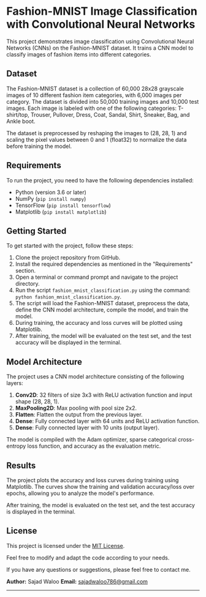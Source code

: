# Fashion-MNIST Image Classification with Convolutional Neural Networks

This project demonstrates image classification using Convolutional Neural Networks (CNNs) on the Fashion-MNIST dataset. It trains a CNN model to classify images of fashion items into different categories.

## Dataset

The Fashion-MNIST dataset is a collection of 60,000 28x28 grayscale images of 10 different fashion item categories, with 6,000 images per category. The dataset is divided into 50,000 training images and 10,000 test images. Each image is labeled with one of the following categories: T-shirt/top, Trouser, Pullover, Dress, Coat, Sandal, Shirt, Sneaker, Bag, and Ankle boot.

The dataset is preprocessed by reshaping the images to (28, 28, 1) and scaling the pixel values between 0 and 1 (float32) to normalize the data before training the model.

## Requirements

To run the project, you need to have the following dependencies installed:

- Python (version 3.6 or later)
- NumPy (```pip install numpy```)
- TensorFlow (```pip install tensorflow```)
- Matplotlib (```pip install matplotlib```)

## Getting Started

To get started with the project, follow these steps:

1. Clone the project repository from GitHub.
2. Install the required dependencies as mentioned in the "Requirements" section.
3. Open a terminal or command prompt and navigate to the project directory.
4. Run the script `fashion_mnist_classification.py` using the command: `python fashion_mnist_classification.py`.
5. The script will load the Fashion-MNIST dataset, preprocess the data, define the CNN model architecture, compile the model, and train the model.
6. During training, the accuracy and loss curves will be plotted using Matplotlib.
7. After training, the model will be evaluated on the test set, and the test accuracy will be displayed in the terminal.

## Model Architecture

The project uses a CNN model architecture consisting of the following layers:

1. **Conv2D**: 32 filters of size 3x3 with ReLU activation function and input shape (28, 28, 1).
2. **MaxPooling2D**: Max pooling with pool size 2x2.
3. **Flatten**: Flatten the output from the previous layer.
4. **Dense**: Fully connected layer with 64 units and ReLU activation function.
5. **Dense**: Fully connected layer with 10 units (output layer).

The model is compiled with the Adam optimizer, sparse categorical cross-entropy loss function, and accuracy as the evaluation metric.

## Results

The project plots the accuracy and loss curves during training using Matplotlib. The curves show the training and validation accuracy/loss over epochs, allowing you to analyze the model's performance.

After training, the model is evaluated on the test set, and the test accuracy is displayed in the terminal.

## License

This project is licensed under the [MIT License](LICENSE).

Feel free to modify and adapt the code according to your needs.

If you have any questions or suggestions, please feel free to contact me.

**Author:** Sajad Waloo
**Email:** sajadwaloo786@gmail.com

---
